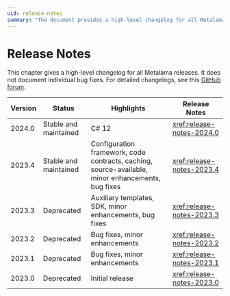 ```yaml
---
uid: release-notes
summary: "The document provides a high-level changelog for all Metalama releases, highlighting key features and enhancements, and the status of each version."
---
```


# Release Notes

This chapter gives a high-level changelog for all Metalama releases. It does not document individual bug fixes. For detailed changelogs, see this [GitHub forum](https://github.com/orgs/postsharp/discussions/categories/changelog).


| Version | Status                | Highlights                                                                                        | Release Notes               |
| ------- | --------------------- | ------------------------------------------------------------------------------------------------- | --------------------------- |
| 2024.0  | Stable and maintained | C# 12                                                                                             | <xref:release-notes-2024.0> |
| 2023.4  | Stable and maintained | Configuration framework, code contracts, caching, source-available, minor enhancements, bug fixes | <xref:release-notes-2023.4> |
| 2023.3  | Deprecated            | Auxiliary templates, SDK, minor enhancements, bug fixes                                           | <xref:release-notes-2023.3> |
| 2023.2  | Deprecated            | Bug fixes, minor enhancements                                                                     | <xref:release-notes-2023.2> |
| 2023.1  | Deprecated            | Bug fixes, minor enhancements                                                                     | <xref:release-notes-2023.1> |
| 2023.0  | Deprecated            | Initial release                                                                                   | <xref:release-notes-2023.0> |



